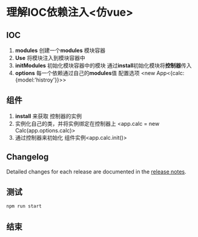 # 理解IOC依赖注入<仿vue>

## IOC
1. **modules** 创建一个**modules** 模块容器
2. **Use** 将模块注入到模块容器中
3. **initModules** 初始化模块容器中的模块 通过**install**初始化模块将**控制器**传入
4. **options** 每一个依赖通过自己的**modules**值 配置选项 <new App<{calc:{model:'histroy'}}>>
   
## 组件
1. **install** 来获取 控制器的实例
2. 实例化自己的类，并将实例绑定在控制器上 <app.calc = new Calc(app.options.calc)>
3. 通过控制器来初始化 组件实例<app.calc.init()>

## Changelog
Detailed changes for each release are documented in the [release notes](https://github.com/Liar0320/IOC/releases).

## 测试
```javascript
npm run start 
```

## 结束